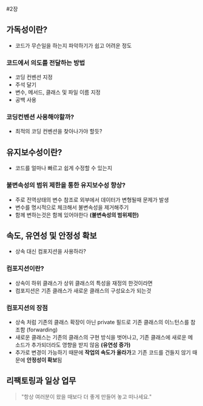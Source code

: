 #2장

## 가독성이란?
- 코드가 무슨일을 하는지 파악하기가 쉽고 어려운 정도

### 코드에서 의도를 전달하는 방법
- 코딩 컨벤션 지정
- 주석 달기
- 변수, 메서드, 클래스 및 파일 이름 지정
- 공백 사용

### 코딩컨벤션 사용해야할까?
- 최적의 코딩 컨벤션을 찾아나가야 할듯?

## 유지보수성이란?
- 코드를 얼마나 빠르고 쉽게 수정할 수 있는지

### 불변속성의 범위 제한을 통한 유지보수성 향상?
- 주로 전역상태의 변수 참조로 외부에서 데이터가 변형될때 문제가 발생
- 변수를 명시적으로 체크해서 불변속성을 제거해주기
- 함께 변하는것은 함께 있어야한다 **(불변속성의 범위제한)**

## 속도, 유연성 및 안정성 확보
- 상속 대신 컴포지션을 사용하라?

### 컴포지션이란?
- 상속이 하위 클래스가 상위 클래스의 특성을 재정의 한것이라면
- 컴포지션은 기존 클래스가 새로운 클래스의 구성요소가 되는것

### 컴포지션의 장점
- 상속 처럼 기존의 클래스 확장이 아닌 private 필드로 기존 클래스의 이느턴스를 참조함 (forwarding)
- 새로운 클래스는 기존의 클래스의 구현 방식을 벗어나고, 기존 클래스에 새로운 메소드가 추가되더라도 영향을 받지 않음 **(유연성 증가)**
- 추가로 변경이 가능하기 때문에 **작업의 속도가 올라가**고 기존 코드를 건들지 않기 때문에 **안정성이 확보**됨


## 리팩토링과 일상 업무
> "항상 여러분이 왔을 때보다 더 좋게 만들어 놓고 떠나세요."
